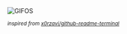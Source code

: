<div align="justify">
<picture>
    <source media="(prefers-color-scheme: dark)" srcset="https://i.ibb.co/tC069tm/output-gif.gif">
    <source media="(prefers-color-scheme: light)" srcset="https://i.ibb.co/tC069tm/output-gif.gif">
    <img alt="GIFOS" src="https://i.ibb.co/tC069tm/output-gif.gif">
</picture>

<sub><i>inspired from [x0rzavi/github-readme-terminal](https://github.com/x0rzavi/github-readme-terminal)</i></sub>

</div>

<!-- Image deletion URL: https://ibb.co/MNzHm42/44d0fbf2f99024fce82791bf31233285 -->